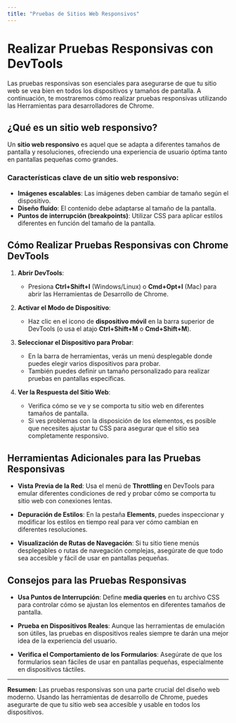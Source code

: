 ```yaml
---
title: "Pruebas de Sitios Web Responsivos"
---
```


# Realizar Pruebas Responsivas con DevTools

Las pruebas responsivas son esenciales para asegurarse de que tu sitio web se vea bien en todos los dispositivos y tamaños de pantalla. A continuación, te mostraremos cómo realizar pruebas responsivas utilizando las Herramientas para desarrolladores de Chrome.

## ¿Qué es un sitio web responsivo?

Un **sitio web responsivo** es aquel que se adapta a diferentes tamaños de pantalla y resoluciones, ofreciendo una experiencia de usuario óptima tanto en pantallas pequeñas como grandes.

### Características clave de un sitio web responsivo:

- **Imágenes escalables**: Las imágenes deben cambiar de tamaño según el dispositivo.
- **Diseño fluido**: El contenido debe adaptarse al tamaño de la pantalla.
- **Puntos de interrupción (breakpoints)**: Utilizar CSS para aplicar estilos diferentes en función del tamaño de la pantalla.

## Cómo Realizar Pruebas Responsivas con Chrome DevTools

1. **Abrir DevTools**:
   - Presiona **Ctrl+Shift+I** (Windows/Linux) o **Cmd+Opt+I** (Mac) para abrir las Herramientas de Desarrollo de Chrome.

2. **Activar el Modo de Dispositivo**:
   - Haz clic en el icono de **dispositivo móvil** en la barra superior de DevTools (o usa el atajo **Ctrl+Shift+M** o **Cmd+Shift+M**).

3. **Seleccionar el Dispositivo para Probar**:
   - En la barra de herramientas, verás un menú desplegable donde puedes elegir varios dispositivos para probar.
   - También puedes definir un tamaño personalizado para realizar pruebas en pantallas específicas.

4. **Ver la Respuesta del Sitio Web**:
   - Verifica cómo se ve y se comporta tu sitio web en diferentes tamaños de pantalla.
   - Si ves problemas con la disposición de los elementos, es posible que necesites ajustar tu CSS para asegurar que el sitio sea completamente responsivo.

## Herramientas Adicionales para las Pruebas Responsivas

- **Vista Previa de la Red**: Usa el menú de **Throttling** en DevTools para emular diferentes condiciones de red y probar cómo se comporta tu sitio web con conexiones lentas.
  
- **Depuración de Estilos**: En la pestaña **Elements**, puedes inspeccionar y modificar los estilos en tiempo real para ver cómo cambian en diferentes resoluciones.
  
- **Visualización de Rutas de Navegación**: Si tu sitio tiene menús desplegables o rutas de navegación complejas, asegúrate de que todo sea accesible y fácil de usar en pantallas pequeñas.

## Consejos para las Pruebas Responsivas

- **Usa Puntos de Interrupción**: Define **media queries** en tu archivo CSS para controlar cómo se ajustan los elementos en diferentes tamaños de pantalla.
  
- **Prueba en Dispositivos Reales**: Aunque las herramientas de emulación son útiles, las pruebas en dispositivos reales siempre te darán una mejor idea de la experiencia del usuario.

- **Verifica el Comportamiento de los Formularios**: Asegúrate de que los formularios sean fáciles de usar en pantallas pequeñas, especialmente en dispositivos táctiles.

---

**Resumen**: Las pruebas responsivas son una parte crucial del diseño web moderno. Usando las herramientas de desarrollo de Chrome, puedes asegurarte de que tu sitio web sea accesible y usable en todos los dispositivos.
